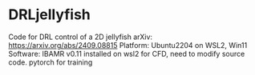 # DRLjellyfish
Code for DRL control of a 2D jellyfish
arXiv: https://arxiv.org/abs/2409.08815
Platform: Ubuntu2204 on WSL2, Win11
Software: IBAMR v0.11 installed on wsl2 for CFD, need to modify source code.
          pytorch for training

